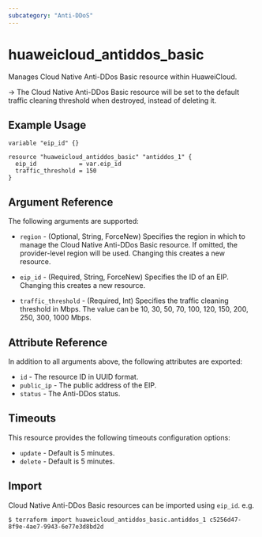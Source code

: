```yaml
---
subcategory: "Anti-DDoS"
---
```


# huaweicloud_antiddos_basic

Manages Cloud Native Anti-DDos Basic resource within HuaweiCloud.

-> The Cloud Native Anti-DDos Basic resource will be set to the default traffic cleaning threshold when destroyed,
  instead of deleting it.

## Example Usage

```hcl
variable "eip_id" {}

resource "huaweicloud_antiddos_basic" "antiddos_1" {
  eip_id            = var.eip_id
  traffic_threshold = 150
}
```

## Argument Reference

The following arguments are supported:

* `region` - (Optional, String, ForceNew) Specifies the region in which to manage the Cloud Native Anti-DDos Basic resource.
  If omitted, the provider-level region will be used. Changing this creates a new resource.

* `eip_id` - (Required, String, ForceNew) Specifies the ID of an EIP. Changing this creates a new resource.

* `traffic_threshold` - (Required, Int) Specifies the traffic cleaning threshold in Mbps.
  The value can be 10, 30, 50, 70, 100, 120, 150, 200, 250, 300, 1000 Mbps.

## Attribute Reference

In addition to all arguments above, the following attributes are exported:

* `id` - The resource ID in UUID format.
* `public_ip` - The public address of the EIP.
* `status` - The Anti-DDos status.

## Timeouts

This resource provides the following timeouts configuration options:

* `update` - Default is 5 minutes.
* `delete` - Default is 5 minutes.

## Import

Cloud Native Anti-DDos Basic resources can be imported using `eip_id`. e.g.

```
$ terraform import huaweicloud_antiddos_basic.antiddos_1 c5256d47-8f9e-4ae7-9943-6e77e3d8bd2d
```
